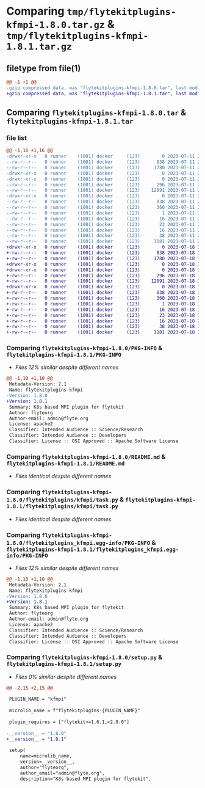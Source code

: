 # Comparing `tmp/flytekitplugins-kfmpi-1.8.0.tar.gz` & `tmp/flytekitplugins-kfmpi-1.8.1.tar.gz`

## filetype from file(1)

```diff
@@ -1 +1 @@
-gzip compressed data, was "flytekitplugins-kfmpi-1.8.0.tar", last modified: Tue Jul 11 22:07:19 2023, max compression
+gzip compressed data, was "flytekitplugins-kfmpi-1.8.1.tar", last modified: Tue Jul 18 18:01:39 2023, max compression
```

## Comparing `flytekitplugins-kfmpi-1.8.0.tar` & `flytekitplugins-kfmpi-1.8.1.tar`

### file list

```diff
@@ -1,16 +1,16 @@
-drwxr-xr-x   0 runner    (1001) docker     (123)        0 2023-07-11 22:07:19.895710 flytekitplugins-kfmpi-1.8.0/
--rw-r--r--   0 runner    (1001) docker     (123)      838 2023-07-11 22:07:19.895710 flytekitplugins-kfmpi-1.8.0/PKG-INFO
--rw-r--r--   0 runner    (1001) docker     (123)     1780 2023-07-11 22:06:52.000000 flytekitplugins-kfmpi-1.8.0/README.md
-drwxr-xr-x   0 runner    (1001) docker     (123)        0 2023-07-11 22:07:19.891710 flytekitplugins-kfmpi-1.8.0/flytekitplugins/
-drwxr-xr-x   0 runner    (1001) docker     (123)        0 2023-07-11 22:07:19.895710 flytekitplugins-kfmpi-1.8.0/flytekitplugins/kfmpi/
--rw-r--r--   0 runner    (1001) docker     (123)      296 2023-07-11 22:06:52.000000 flytekitplugins-kfmpi-1.8.0/flytekitplugins/kfmpi/__init__.py
--rw-r--r--   0 runner    (1001) docker     (123)    12091 2023-07-11 22:06:52.000000 flytekitplugins-kfmpi-1.8.0/flytekitplugins/kfmpi/task.py
-drwxr-xr-x   0 runner    (1001) docker     (123)        0 2023-07-11 22:07:19.895710 flytekitplugins-kfmpi-1.8.0/flytekitplugins_kfmpi.egg-info/
--rw-r--r--   0 runner    (1001) docker     (123)      838 2023-07-11 22:07:19.000000 flytekitplugins-kfmpi-1.8.0/flytekitplugins_kfmpi.egg-info/PKG-INFO
--rw-r--r--   0 runner    (1001) docker     (123)      360 2023-07-11 22:07:19.000000 flytekitplugins-kfmpi-1.8.0/flytekitplugins_kfmpi.egg-info/SOURCES.txt
--rw-r--r--   0 runner    (1001) docker     (123)        1 2023-07-11 22:07:19.000000 flytekitplugins-kfmpi-1.8.0/flytekitplugins_kfmpi.egg-info/dependency_links.txt
--rw-r--r--   0 runner    (1001) docker     (123)       16 2023-07-11 22:07:19.000000 flytekitplugins-kfmpi-1.8.0/flytekitplugins_kfmpi.egg-info/namespace_packages.txt
--rw-r--r--   0 runner    (1001) docker     (123)       23 2023-07-11 22:07:19.000000 flytekitplugins-kfmpi-1.8.0/flytekitplugins_kfmpi.egg-info/requires.txt
--rw-r--r--   0 runner    (1001) docker     (123)       16 2023-07-11 22:07:19.000000 flytekitplugins-kfmpi-1.8.0/flytekitplugins_kfmpi.egg-info/top_level.txt
--rw-r--r--   0 runner    (1001) docker     (123)       38 2023-07-11 22:07:19.895710 flytekitplugins-kfmpi-1.8.0/setup.cfg
--rw-r--r--   0 runner    (1001) docker     (123)     1181 2023-07-11 22:07:11.000000 flytekitplugins-kfmpi-1.8.0/setup.py
+drwxr-xr-x   0 runner    (1001) docker     (123)        0 2023-07-18 18:01:39.295021 flytekitplugins-kfmpi-1.8.1/
+-rw-r--r--   0 runner    (1001) docker     (123)      838 2023-07-18 18:01:39.295021 flytekitplugins-kfmpi-1.8.1/PKG-INFO
+-rw-r--r--   0 runner    (1001) docker     (123)     1780 2023-07-18 18:01:17.000000 flytekitplugins-kfmpi-1.8.1/README.md
+drwxr-xr-x   0 runner    (1001) docker     (123)        0 2023-07-18 18:01:39.295021 flytekitplugins-kfmpi-1.8.1/flytekitplugins/
+drwxr-xr-x   0 runner    (1001) docker     (123)        0 2023-07-18 18:01:39.295021 flytekitplugins-kfmpi-1.8.1/flytekitplugins/kfmpi/
+-rw-r--r--   0 runner    (1001) docker     (123)      296 2023-07-18 18:01:17.000000 flytekitplugins-kfmpi-1.8.1/flytekitplugins/kfmpi/__init__.py
+-rw-r--r--   0 runner    (1001) docker     (123)    12091 2023-07-18 18:01:17.000000 flytekitplugins-kfmpi-1.8.1/flytekitplugins/kfmpi/task.py
+drwxr-xr-x   0 runner    (1001) docker     (123)        0 2023-07-18 18:01:39.295021 flytekitplugins-kfmpi-1.8.1/flytekitplugins_kfmpi.egg-info/
+-rw-r--r--   0 runner    (1001) docker     (123)      838 2023-07-18 18:01:39.000000 flytekitplugins-kfmpi-1.8.1/flytekitplugins_kfmpi.egg-info/PKG-INFO
+-rw-r--r--   0 runner    (1001) docker     (123)      360 2023-07-18 18:01:39.000000 flytekitplugins-kfmpi-1.8.1/flytekitplugins_kfmpi.egg-info/SOURCES.txt
+-rw-r--r--   0 runner    (1001) docker     (123)        1 2023-07-18 18:01:39.000000 flytekitplugins-kfmpi-1.8.1/flytekitplugins_kfmpi.egg-info/dependency_links.txt
+-rw-r--r--   0 runner    (1001) docker     (123)       16 2023-07-18 18:01:39.000000 flytekitplugins-kfmpi-1.8.1/flytekitplugins_kfmpi.egg-info/namespace_packages.txt
+-rw-r--r--   0 runner    (1001) docker     (123)       23 2023-07-18 18:01:39.000000 flytekitplugins-kfmpi-1.8.1/flytekitplugins_kfmpi.egg-info/requires.txt
+-rw-r--r--   0 runner    (1001) docker     (123)       16 2023-07-18 18:01:39.000000 flytekitplugins-kfmpi-1.8.1/flytekitplugins_kfmpi.egg-info/top_level.txt
+-rw-r--r--   0 runner    (1001) docker     (123)       38 2023-07-18 18:01:39.295021 flytekitplugins-kfmpi-1.8.1/setup.cfg
+-rw-r--r--   0 runner    (1001) docker     (123)     1181 2023-07-18 18:01:33.000000 flytekitplugins-kfmpi-1.8.1/setup.py
```

### Comparing `flytekitplugins-kfmpi-1.8.0/PKG-INFO` & `flytekitplugins-kfmpi-1.8.1/PKG-INFO`

 * *Files 12% similar despite different names*

```diff
@@ -1,10 +1,10 @@
 Metadata-Version: 2.1
 Name: flytekitplugins-kfmpi
-Version: 1.8.0
+Version: 1.8.1
 Summary: K8s based MPI plugin for flytekit
 Author: flyteorg
 Author-email: admin@flyte.org
 License: apache2
 Classifier: Intended Audience :: Science/Research
 Classifier: Intended Audience :: Developers
 Classifier: License :: OSI Approved :: Apache Software License
```

### Comparing `flytekitplugins-kfmpi-1.8.0/README.md` & `flytekitplugins-kfmpi-1.8.1/README.md`

 * *Files identical despite different names*

### Comparing `flytekitplugins-kfmpi-1.8.0/flytekitplugins/kfmpi/task.py` & `flytekitplugins-kfmpi-1.8.1/flytekitplugins/kfmpi/task.py`

 * *Files identical despite different names*

### Comparing `flytekitplugins-kfmpi-1.8.0/flytekitplugins_kfmpi.egg-info/PKG-INFO` & `flytekitplugins-kfmpi-1.8.1/flytekitplugins_kfmpi.egg-info/PKG-INFO`

 * *Files 12% similar despite different names*

```diff
@@ -1,10 +1,10 @@
 Metadata-Version: 2.1
 Name: flytekitplugins-kfmpi
-Version: 1.8.0
+Version: 1.8.1
 Summary: K8s based MPI plugin for flytekit
 Author: flyteorg
 Author-email: admin@flyte.org
 License: apache2
 Classifier: Intended Audience :: Science/Research
 Classifier: Intended Audience :: Developers
 Classifier: License :: OSI Approved :: Apache Software License
```

### Comparing `flytekitplugins-kfmpi-1.8.0/setup.py` & `flytekitplugins-kfmpi-1.8.1/setup.py`

 * *Files 0% similar despite different names*

```diff
@@ -2,15 +2,15 @@
 
 PLUGIN_NAME = "kfmpi"
 
 microlib_name = f"flytekitplugins-{PLUGIN_NAME}"
 
 plugin_requires = ["flytekit>=1.6.1,<2.0.0"]
 
-__version__ = "1.8.0"
+__version__ = "1.8.1"
 
 setup(
     name=microlib_name,
     version=__version__,
     author="flyteorg",
     author_email="admin@flyte.org",
     description="K8s based MPI plugin for flytekit",
```

